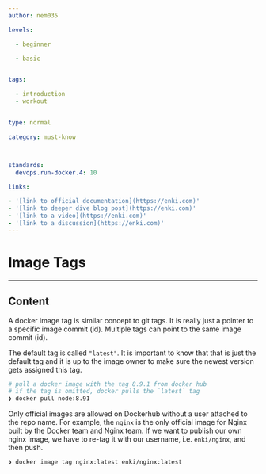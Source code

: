 ```yaml
---
author: nem035

levels:

  - beginner

  - basic


tags:

  - introduction
  - workout


type: normal

category: must-know



standards:
  devops.run-docker.4: 10

links:

- '[link to official documentation](https://enki.com)'
- '[link to deeper dive blog post](https://enki.com)'
- '[link to a video](https://enki.com)'
- '[link to a discussion](https://enki.com)'
---
```

# Image Tags
---

## Content

A docker image tag is similar concept to git tags. It is really just a pointer to a specific image commit (id).
Multiple tags can point to the same image commit (id).

The default tag is called `"latest"`. It is important to know that that is just the default tag and it is up to the image owner to make sure the newest version gets assigned this tag.

```bash
# pull a docker image with the tag 8.9.1 from docker hub
# if the tag is omitted, docker pulls the `latest` tag
❯ docker pull node:8.91
```

Only official images are allowed on Dockerhub without a user attached to the repo name. For example, the `nginx` is the only official image for Nginx built by the Docker team and Nginx team. If we want to publish our own nginx image, we have to re-tag it with our username, i.e. `enki/nginx`, and then push.

```bash
❯ docker image tag nginx:latest enki/nginx:latest
```
